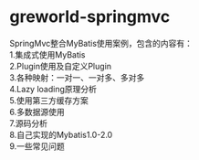 # greworld-springmvc
SpringMvc整合MyBatis使用案例，包含的内容有：  
1.集成式使用MyBatis  
2.Plugin使用及自定义Plugin  
3.各种映射：一对一、一对多、多对多  
4.Lazy loading原理分析  
5.使用第三方缓存方案  
6.多数据源使用  
7.源码分析  
8.自己实现的Mybatis1.0-2.0  
9.一些常见问题   

